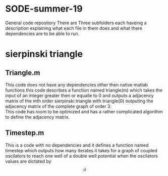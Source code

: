 # SODE-summer-19
General code repository 
  There are Three subfolders each haveing a description explaining what each file in them does and what there dependencies are to be able to run.



# sierpinski triangle

## Triangle.m
  This code does not have any dependencies other then native matlab functions this code describes a function named triangle(m) 
  which takes the input of an integer greater then or equalle to 0 and outputs a adjacency matrix of the mth order sierpinski triangle 
  with triangle(0) outputing the adjacency matrix of the complete graph of order 3.  
    This code has room to be optimized and has a rather complicated algorithm to define the adjacency matrix.
    
## Timestep.m

  This is a code with no dependencies and it defines a function named timestep which outputs how many iterates it takes for a graph of 
  coupled oscilators to reach one well of a double well potential when the oscilators values are dictated by $$\dot u$$

